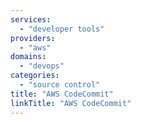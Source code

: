 ```yaml
---
services:
  - "developer tools"
providers:
  - "aws"
domains:
  - "devops"
categories:
  - "source control"
title: "AWS CodeCommit"
linkTitle: "AWS CodeCommit"
---
```

